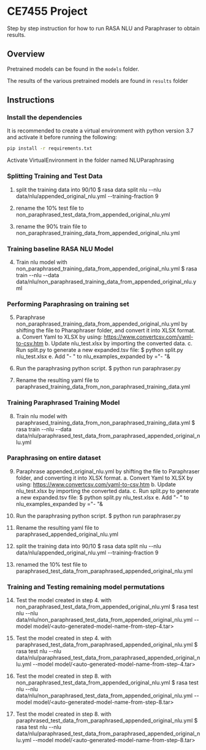 # CE7455 Project

Step by step instruction for how to run RASA NLU and Paraphraser to obtain results.

## Overview

Pretrained models can be found in the `models` folder.

The results of the various pretrained models are found in `results` folder

## Instructions

### Install the dependencies
It is recommended to create a virtual environment with python version 3.7 and activate it before running the following:
```sh
pip install -r requirements.txt
```
Activate VirtualEnvironment in the folder named NLUParaphrasing

### Splitting Training and Test Data

1. split the training data into 90/10
	$ rasa data split nlu --nlu data/nlu/appended_original_nlu.yml --training-fraction 9

2. rename the 10% test file to non_paraphrased_test_data_from_appended_original_nlu.yml

3. rename the 90% train file to non_paraphrased_training_data_from_appended_original_nlu.yml

### Training baseline RASA NLU Model

4. Train nlu model with non_paraphrased_training_data_from_appended_original_nlu.yml
	$ rasa train --nlu --data data/nlu/non_paraphrased_training_data_from_appended_original_nlu.yml

### Performing Paraphrasing on training set

5. Paraphrase non_paraphrased_training_data_from_appended_original_nlu.yml by shifting the file to Pharaphraser folder, and convert it into XLSX format.
	a. Convert Yaml to XLSX by using: https://www.convertcsv.com/yaml-to-csv.htm 
	b. Update nlu_test.xlsx by importing the converted data.
	c. Run split.py to generate a new expanded.tsv file:
$ python split.py nlu_test.xlsx
e. Add "- " to nlu_examples_expanded by ="- "&<cell>

6. Run the paraphrasing python script.
	$ python run paraphraser.py

7. Rename the resulting yaml file to paraphrased_training_data_from_non_paraphrased_training_data.yml
	
### Training Paraphrased Training Model
	
8. Train nlu model with paraphrased_training_data_from_non_paraphrased_training_data.yml
	$ rasa train --nlu --data data/nlu/paraphrased_test_data_from_paraphrased_appended_original_nlu.yml

### Paraphrasing on entire dataset
	
9. Paraphrase appended_original_nlu.yml by shifting the file to Paraphraser folder, and converting it into XLSX format.
	a. Convert Yaml to XLSX by using: https://www.convertcsv.com/yaml-to-csv.htm 
	b. Update nlu_test.xlsx by importing the converted data.
	c. Run split.py to generate a new expanded.tsv file:
$ python split.py nlu_test.xlsx
e. Add "- " to nlu_examples_expanded by ="- "&<cell>

10. Run the paraphrasing python script.
	$ python run paraphraser.py

11. Rename the resulting yaml file to paraphrased_appended_original_nlu.yml

12. split the training data into 90/10
	$ rasa data split nlu --nlu data/nlu/appended_original_nlu.yml --training-fraction 9

13. renamed the 10% test file to paraphrased_test_data_from_paraphrased_appended_original_nlu.yml
	
### Training and Testing remaining model permutations

14. Test the model created in step 4. with non_paraphrased_test_data_from_appended_original_nlu.yml
	$ rasa test nlu --nlu data/nlu/non_paraphrased_test_data_from_appended_original_nlu.yml --model model/<auto-generated-model-name-from-step-4.tar>

15. Test the model created in step 4. with paraphrased_test_data_from_paraphrased_appended_original_nlu.yml
	$ rasa test nlu --nlu data/nlu/paraphrased_test_data_from_paraphrased_appended_original_nlu.yml --model model/<auto-generated-model-name-from-step-4.tar>

16. Test the model created in step 8. with non_paraphrased_test_data_from_appended_original_nlu.yml
	$ rasa test nlu --nlu data/nlu/non_paraphrased_test_data_from_appended_original_nlu.yml --model model/<auto-generated-model-name-from-step-8.tar>
17. Test the model created in step 8. with paraphrased_test_data_from_paraphrased_appended_original_nlu.yml
	$ rasa test nlu --nlu data/nlu/paraphrased_test_data_from_paraphrased_appended_original_nlu.yml --model model/<auto-generated-model-name-from-step-8.tar>

